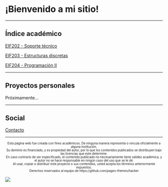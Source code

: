 # ¡Bienvenido a mi sitio!

***

## Índice académico

[EIF202 - Soporte técnico](eif202/portadaeif202.md)

[EIF203 - Estructuras discretas](eif203/portadaeif203.md)

[EIF204 - Programación II](eif204/portadaeif204.md)

***

## Proyectos personales

Próximamente...

***

## Social

[Contacto](/contacto.md)

***

<center><sub><sup>Esta página web fue creada con fines académicos. De ninguna manera representa o vincula oficialmente a alguna institución.</sup></sub></center>

<center><sub><sup>Su dominio es financiado, y es propiedad del autor, por lo que los contenidos publicados se distribuyen bajo las licencias que este determine.</sup></sub></center>

<center><sub><sup>En caso contrario de ser especificado, el contenido publicado no necesariamente tiene validez académica, y el autor no se hace responsable en ningún caso del uso que se le dé.</sup></sub></center>

<center><sub><sup>Al usar, copiar o distribuir este proyecto o sus contenidos, usted acepta los términos anteriormente expuestos.</sup></sub></center>

<center><sub><sup>Derechos reservados al equipo de https://github.com/pages-themes/hacker</sup></sub></center>

![](https://img.shields.io/badge/License-CC\_BY--SA\_4.0-lightgrey.svg)
